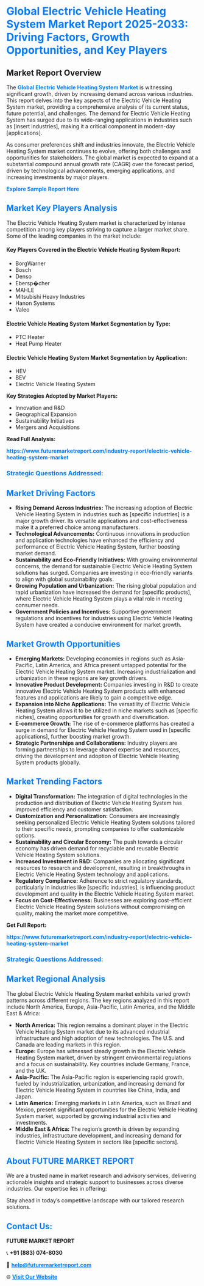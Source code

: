 <h1 style="color: #007BFF;">Global Electric Vehicle Heating System Market Report 2025-2033: Driving Factors, Growth Opportunities, and Key Players</h1>

<section id="overview">
<h2>Market Report Overview</h2>
<p>The <a href="https://www.futuremarketreport.com/industry-report/electric-vehicle-heating-system-market" style="color: #007BFF; text-decoration: none;"><strong>Global Electric Vehicle Heating System Market</strong></a> is witnessing significant growth, driven by increasing demand across various industries. This report delves into the key aspects of the Electric Vehicle Heating System market, providing a comprehensive analysis of its current status, future potential, and challenges. The demand for Electric Vehicle Heating System has surged due to its wide-ranging applications in industries such as [insert industries], making it a critical component in modern-day [applications].</p>
<p>As consumer preferences shift and industries innovate, the Electric Vehicle Heating System market continues to evolve, offering both challenges and opportunities for stakeholders. The global market is expected to expand at a substantial compound annual growth rate (CAGR) over the forecast period, driven by technological advancements, emerging applications, and increasing investments by major players.</p>
</section>

<section id="overview">
<p><a href="https://www.futuremarketreport.com/request-sample/reportId=126581" style="color: #007BFF; text-decoration: none;"><strong>Explore Sample Report Here</strong></a></p>
</section>

<section id="key-players">
<h2 style="color: #007BFF;">Market Key Players Analysis</h2>
<p>The Electric Vehicle Heating System market is characterized by intense competition among key players striving to capture a larger market share. Some of the leading companies in the market include:</p>
<h4>Key Players Covered in the Electric Vehicle Heating System Report:</h4>
<ul><li>BorgWarner</li><li>Bosch</li><li>Denso</li><li>Ebersp�cher</li><li>MAHLE</li><li>Mitsubishi Heavy Industries</li><li>Hanon Systems</li><li>Valeo</li></ul>
<h4>Electric Vehicle Heating System Market Segmentation by Type:</h4>
<ul><li>PTC Heater</li><li>Heat Pump Heater</li></ul>

<h4>Electric Vehicle Heating System Market Segmentation by Application:</h4>
<ul><li>HEV</li><li>BEV</li><li>Electric Vehicle Heating System</li></ul>
<p><strong>Key Strategies Adopted by Market Players:</strong></p>
<ul>
<li>Innovation and R&D</li>
<li>Geographical Expansion</li>
<li>Sustainability Initiatives</li>
<li>Mergers and Acquisitions</li>
</ul>
</section>

<section>
<p><strong>Read Full Analysis: </strong></p><a href="https://www.futuremarketreport.com/industry-report/electric-vehicle-heating-system-market" style="color: #007BFF; text-decoration: none;"><strong>https://www.futuremarketreport.com/industry-report/electric-vehicle-heating-system-market</strong></a>
<h3 style="color: #007BFF;">Strategic Questions Addressed:</h3>
</section>

<section id="driving-factors">
<h2 style="color: #007BFF;">Market Driving Factors</h2>
<ul>
<li><strong>Rising Demand Across Industries:</strong> The increasing adoption of Electric Vehicle Heating System in industries such as [specific industries] is a major growth driver. Its versatile applications and cost-effectiveness make it a preferred choice among manufacturers.</li>
<li><strong>Technological Advancements:</strong> Continuous innovations in production and application technologies have enhanced the efficiency and performance of Electric Vehicle Heating System, further boosting market demand.</li>
<li><strong>Sustainability and Eco-Friendly Initiatives:</strong> With growing environmental concerns, the demand for sustainable Electric Vehicle Heating System solutions has surged. Companies are investing in eco-friendly variants to align with global sustainability goals.</li>
<li><strong>Growing Population and Urbanization:</strong> The rising global population and rapid urbanization have increased the demand for [specific products], where Electric Vehicle Heating System plays a vital role in meeting consumer needs.</li>
<li><strong>Government Policies and Incentives:</strong> Supportive government regulations and incentives for industries using Electric Vehicle Heating System have created a conducive environment for market growth.</li>
</ul>
</section>

<section id="growth-opportunities">
<h2 style="color: #007BFF;">Market Growth Opportunities</h2>
<ul>
<li><strong>Emerging Markets:</strong> Developing economies in regions such as Asia-Pacific, Latin America, and Africa present untapped potential for the Electric Vehicle Heating System market. Increasing industrialization and urbanization in these regions are key growth drivers.</li>
<li><strong>Innovative Product Development:</strong> Companies investing in R&D to create innovative Electric Vehicle Heating System products with enhanced features and applications are likely to gain a competitive edge.</li>
<li><strong>Expansion into Niche Applications:</strong> The versatility of Electric Vehicle Heating System allows it to be utilized in niche markets such as [specific niches], creating opportunities for growth and diversification.</li>
<li><strong>E-commerce Growth:</strong> The rise of e-commerce platforms has created a surge in demand for Electric Vehicle Heating System used in [specific applications], further boosting market growth.</li>
<li><strong>Strategic Partnerships and Collaborations:</strong> Industry players are forming partnerships to leverage shared expertise and resources, driving the development and adoption of Electric Vehicle Heating System products globally.</li>
</ul>
</section>

<section id="trending-factors">
<h2 style="color: #007BFF;">Market Trending Factors</h2>
<ul>
<li><strong>Digital Transformation:</strong> The integration of digital technologies in the production and distribution of Electric Vehicle Heating System has improved efficiency and customer satisfaction.</li>
<li><strong>Customization and Personalization:</strong> Consumers are increasingly seeking personalized Electric Vehicle Heating System solutions tailored to their specific needs, prompting companies to offer customizable options.</li>
<li><strong>Sustainability and Circular Economy:</strong> The push towards a circular economy has driven demand for recyclable and reusable Electric Vehicle Heating System solutions.</li>
<li><strong>Increased Investment in R&D:</strong> Companies are allocating significant resources to research and development, resulting in breakthroughs in Electric Vehicle Heating System technology and applications.</li>
<li><strong>Regulatory Compliance:</strong> Adherence to strict regulatory standards, particularly in industries like [specific industries], is influencing product development and quality in the Electric Vehicle Heating System market.</li>
<li><strong>Focus on Cost-Effectiveness:</strong> Businesses are exploring cost-efficient Electric Vehicle Heating System solutions without compromising on quality, making the market more competitive.</li>
</ul>
</section>

<section>
<p><strong>Get Full Report: </strong></p><a href="https://www.futuremarketreport.com/industry-report/electric-vehicle-heating-system-market" style="color: #007BFF; text-decoration: none;"><strong>https://www.futuremarketreport.com/industry-report/electric-vehicle-heating-system-market</strong></a>
<h3 style="color: #007BFF;">Strategic Questions Addressed:</h3>
</section>


<section id="regional-analysis">
<h2 style="color: #007BFF;">Market Regional Analysis</h2>
<p>The global Electric Vehicle Heating System market exhibits varied growth patterns across different regions. The key regions analyzed in this report include North America, Europe, Asia-Pacific, Latin America, and the Middle East & Africa:</p>
<ul>
<li><strong>North America:</strong> This region remains a dominant player in the Electric Vehicle Heating System market due to its advanced industrial infrastructure and high adoption of new technologies. The U.S. and Canada are leading markets in this region.</li>
<li><strong>Europe:</strong> Europe has witnessed steady growth in the Electric Vehicle Heating System market, driven by stringent environmental regulations and a focus on sustainability. Key countries include Germany, France, and the U.K.</li>
<li><strong>Asia-Pacific:</strong> The Asia-Pacific region is experiencing rapid growth, fueled by industrialization, urbanization, and increasing demand for Electric Vehicle Heating System in countries like China, India, and Japan.</li>
<li><strong>Latin America:</strong> Emerging markets in Latin America, such as Brazil and Mexico, present significant opportunities for the Electric Vehicle Heating System market, supported by growing industrial activities and investments.</li>
<li><strong>Middle East & Africa:</strong> The region’s growth is driven by expanding industries, infrastructure development, and increasing demand for Electric Vehicle Heating System in sectors like [specific sectors].</li>
</ul>
</section>

<footer>
<h2 style="color: #007BFF;">About FUTURE MARKET REPORT</h2>
<p>We are a trusted name in market research and advisory services, delivering actionable insights and strategic support to businesses across diverse industries. Our expertise lies in offering:</p>

<p>Stay ahead in today’s competitive landscape with our tailored research solutions.</p>

<h2 style="color: #007BFF;">Contact Us:</h2>
<p><strong>FUTURE MARKET REPORT</strong></p>
<p>📞 <strong>+91 (883) 074-8030</strong></p>
<p>📧 <strong><a href="mailto:help@futuremarketreport.com" style="color: #007BFF;">help@futuremarketreport.com</a></strong></p>
<p>🌐 <strong><a href="https://www.futuremarketreport.com/" style="color: #007BFF;">Visit Our Website</a></strong></p>
</footer>